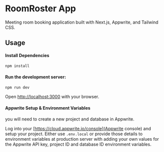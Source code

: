 # RoomRoster App

Meeting room booking application built with Next.js, Appwrite, and Tailwind CSS.

## Usage

#### Install Dependencies

```bash
npm install
```

#### Run the development server:

```bash
npm run dev
```

Open [http://localhost:3000](http://localhost:3000) with your browser.

#### Appwrite Setup & Environment Variables

you will need to create a new project and database in Appwrite.

Log into your [https://cloud.appwrite.io/console](Appwrite console) and setup your project. Either use `.env.local` or provide those details to environment variables at production server with adding your own values for the Appwrite API key, project ID and database ID environment variables.
